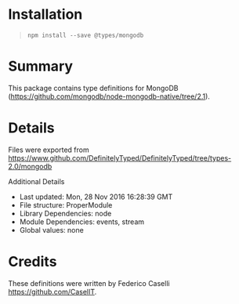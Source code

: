 # Installation
> `npm install --save @types/mongodb`

# Summary
This package contains type definitions for MongoDB (https://github.com/mongodb/node-mongodb-native/tree/2.1).

# Details
Files were exported from https://www.github.com/DefinitelyTyped/DefinitelyTyped/tree/types-2.0/mongodb

Additional Details
 * Last updated: Mon, 28 Nov 2016 16:28:39 GMT
 * File structure: ProperModule
 * Library Dependencies: node
 * Module Dependencies: events, stream
 * Global values: none

# Credits
These definitions were written by Federico Caselli <https://github.com/CaselIT>.
